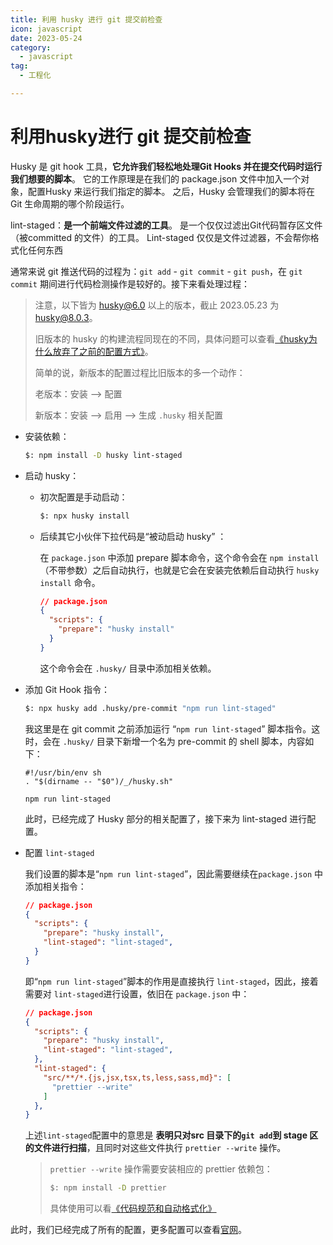 ```yaml
---
title: 利用 husky 进行 git 提交前检查
icon: javascript
date: 2023-05-24
category:
  - javascript
tag:
  - 工程化

---
```


# 利用husky进行 git 提交前检查

Husky 是 git hook 工具，**它允许我们轻松地处理Git Hooks 并在提交代码时运行我们想要的脚本**。 它的工作原理是在我们的 package.json 文件中加入一个对象，配置Husky 来运行我们指定的脚本。 之后，Husky 会管理我们的脚本将在Git 生命周期的哪个阶段运行。

lint-staged：**是一个前端文件过滤的工具**。 是一个仅仅过滤出Git代码暂存区文件（被committed 的文件）的工具。 Lint-staged 仅仅是文件过滤器，不会帮你格式化任何东西

通常来说 git 推送代码的过程为：`git add` - `git commit` - `git push`，在 `git commit` 期间进行代码检测操作是较好的。接下来看处理过程：

> 注意，以下皆为 husky@6.0 以上的版本，截止 2023.05.23 为 husky@8.0.3。
>
> 旧版本的 husky 的构建流程同现在的不同，具体问题可以查看[《husky为什么放弃了之前的配置方式》](https://zhuanlan.zhihu.com/p/366786798)。
>
> 简单的说，新版本的配置过程比旧版本的多一个动作：
>
> 老版本：安装 ——> 配置
>
> 新版本：安装 ——> 启用 ——> 生成 `.husky` 相关配置

- 安装依赖：

  ```bash
  $: npm install -D husky lint-staged
  ```

- 启动 husky：

  - 初次配置是手动启动：

    ```bash
    $: npx husky install
    ```

  - 后续其它小伙伴下拉代码是“被动启动 husky” ：

    在 `package.json` 中添加 prepare 脚本命令，这个命令会在 `npm install` （不带参数）之后自动执行，也就是它会在安装完依赖后自动执行 `husky install` 命令。

    ```json
    // package.json
    {
      "scripts": {
        "prepare": "husky install"
      }
    }
    ```

    这个命令会在 `.husky/` 目录中添加相关依赖。

- 添加 Git Hook 指令：

  ```bash
  $: npx husky add .husky/pre-commit "npm run lint-staged"
  ```

  我这里是在 git commit 之前添加运行 “`npm run lint-staged`” 脚本指令。这时，会在 `.husky/` 目录下新增一个名为 pre-commit 的 shell 脚本，内容如下：

  ```shell
  #!/usr/bin/env sh
  . "$(dirname -- "$0")/_/husky.sh"
  
  npm run lint-staged
  ```

  此时，已经完成了 Husky 部分的相关配置了，接下来为 lint-staged 进行配置。

- 配置 `lint-staged`

  我们设置的脚本是“`npm run lint-staged`”，因此需要继续在`package.json` 中添加相关指令：

  ```json
  // package.json
  {
    "scripts": {
      "prepare": "husky install",
      "lint-staged": "lint-staged",
    }
  }
  ```

  即“`npm run lint-staged`”脚本的作用是直接执行 `lint-staged`，因此，接着需要对 `lint-staged`进行设置，依旧在 `package.json` 中：

  ```json
  // package.json
  {
    "scripts": {
      "prepare": "husky install",
      "lint-staged": "lint-staged",
    },
    "lint-staged": {
      "src/**/*.{js,jsx,tsx,ts,less,sass,md}": [
        "prettier --write"
      ]
    },
  }
  ```

  上述`lint-staged`配置中的意思是 **表明只对src 目录下的`git add`到 stage 区的文件进行扫描**，且同时对这些文件执行 `prettier --write` 操作。

  > `prettier --write` 操作需要安装相应的 prettier 依赖包：
  >
  > ```bash
  > $: npm install -D prettier
  > ```
  >
  > 具体使用可以看[《代码规范和自动格式化》](other01)

此时，我们已经完成了所有的配置，更多配置可以查看[官网](https://typicode.github.io/husky/guide.html)。